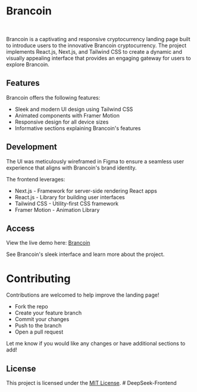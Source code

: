 # Brancoin
<br />

Brancoin is a captivating and responsive cryptocurrency landing page built to introduce users to the innovative Brancoin cryptocurrency. The project implements React.js, Next.js, and Tailwind CSS to create a dynamic and visually appealing interface that provides an engaging gateway for users to explore Brancoin.

## Features
Brancoin offers the following features:
- Sleek and modern UI design using Tailwind CSS
- Animated components with Framer Motion
- Responsive design for all device sizes
- Informative sections explaining Brancoin's features

## Development
The UI was meticulously wireframed in Figma to ensure a seamless user experience that aligns with Brancoin's brand identity. 

The frontend leverages:
- Next.js - Framework for server-side rendering React apps
- React.js - Library for building user interfaces
- Tailwind CSS - Utility-first CSS framework
- Framer Motion - Animation Library

## Access
View the live demo here: [Brancoin](https://brancoin-crypto.vercel.app/)

See Brancoin's sleek interface and learn more about the project.

# Contributing
Contributions are welcomed to help improve the landing page!
- Fork the repo
- Create your feature branch
- Commit your changes
- Push to the branch
- Open a pull request

Let me know if you would like any changes or have additional sections to add!

## License
This project is licensed under the [MIT License](https://opensource.org/licenses/MIT).
#   D e e p S e e k - F r o n t e n d  
 